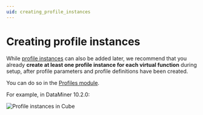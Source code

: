 ```yaml
---
uid: creating_profile_instances
---
```


# Creating profile instances

While [profile instances](xref:srm_instantiations#profile-instance) can also be added later, we recommend that you already **create at least one profile instance for each virtual function** during setup, after profile parameters and profile definitions have been created.

You can do so in the [Profiles module](xref:Configuring_profile_instances).

For example, in DataMiner 10.2.0:

![Profile instances in Cube](~/dataminer/images/ProfileInstancesExample.png)
